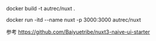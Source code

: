 
docker build -t autrec/nuxt .

docker run -itd --name nuxt -p 3000:3000 autrec/nuxt

参考 
https://github.com/Baiyuetribe/nuxt3-naive-ui-starter